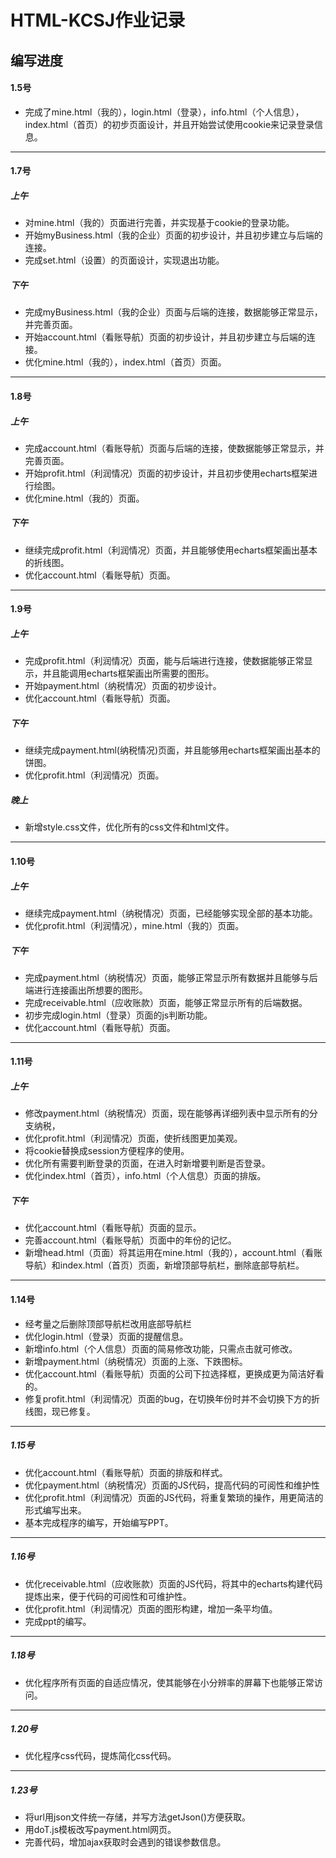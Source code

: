 # HTML-KCSJ作业记录

## 编写进度

#### 1.5号

- 完成了mine.html（我的），login.html（登录），info.html（个人信息），index.html（首页）的初步页面设计，并且开始尝试使用cookie来记录登录信息。

------

#### 1.7号

##### 上午

- 对mine.html（我的）页面进行完善，并实现基于cookie的登录功能。
- 开始myBusiness.html（我的企业）页面的初步设计，并且初步建立与后端的连接。
- 完成set.html（设置）的页面设计，实现退出功能。

##### 下午

- 完成myBusiness.html（我的企业）页面与后端的连接，数据能够正常显示，并完善页面。
- 开始account.html（看账导航）页面的初步设计，并且初步建立与后端的连接。
- 优化mine.html（我的），index.html（首页）页面。

------

#### 1.8号

##### 上午

- 完成account.html（看账导航）页面与后端的连接，使数据能够正常显示，并完善页面。
- 开始profit.html（利润情况）页面的初步设计，并且初步使用echarts框架进行绘图。
- 优化mine.html（我的）页面。

##### 下午

- 继续完成profit.html（利润情况）页面，并且能够使用echarts框架画出基本的折线图。
- 优化account.html（看账导航）页面。

------

#### 1.9号

##### 上午

- 完成profit.html（利润情况）页面，能与后端进行连接，使数据能够正常显示，并且能调用echarts框架画出所需要的图形。
- 开始payment.html（纳税情况）页面的初步设计。
- 优化account.html（看账导航）页面。

##### 下午

- 继续完成payment.html(纳税情况)页面，并且能够用echarts框架画出基本的饼图。
- 优化profit.html（利润情况）页面。

##### 晚上
- 新增style.css文件，优化所有的css文件和html文件。

------

#### 1.10号

##### 上午

- 继续完成payment.html（纳税情况）页面，已经能够实现全部的基本功能。
- 优化profit.html（利润情况），mine.html（我的）页面。

##### 下午

- 完成payment.html（纳税情况）页面，能够正常显示所有数据并且能够与后端进行连接画出所想要的图形。
- 完成receivable.html（应收账款）页面，能够正常显示所有的后端数据。
- 初步完成login.html（登录）页面的js判断功能。
- 优化account.html（看账导航）页面。

------

#### 1.11号

##### 上午

- 修改payment.html（纳税情况）页面，现在能够再详细列表中显示所有的分支纳税，
- 优化profit.html（利润情况）页面，使折线图更加美观。
- 将cookie替换成session方便程序的使用。
- 优化所有需要判断登录的页面，在进入时新增要判断是否登录。
- 优化index.html（首页），info.html（个人信息）页面的排版。

##### 下午

- 优化account.html（看账导航）页面的显示。
- 完善account.html（看账导航）页面中的年份的记忆。
- 新增head.html（页面）将其运用在mine.html（我的），account.html（看账导航）和index.html（首页）页面，新增顶部导航栏，删除底部导航栏。

------

#### 1.14号

- 经考量之后删除顶部导航栏改用底部导航栏
- 优化login.html（登录）页面的提醒信息。
- 新增info.html（个人信息）页面的简易修改功能，只需点击就可修改。
- 新增payment.html（纳税情况）页面的上涨、下跌图标。
- 优化account.html（看账导航）页面的公司下拉选择框，更换成更为简洁好看的。
- 修复profit.html（利润情况）页面的bug，在切换年份时并不会切换下方的折线图，现已修复。

------

##### 1.15号

- 优化account.html（看账导航）页面的排版和样式。
- 优化payment.html（纳税情况）页面的JS代码，提高代码的可阅性和维护性
- 优化profit.html（利润情况）页面的JS代码，将重复繁琐的操作，用更简洁的形式编写出来。
- 基本完成程序的编写，开始编写PPT。

------

##### 1.16号

- 优化receivable.html（应收账款）页面的JS代码，将其中的echarts构建代码提炼出来，便于代码的可阅性和可维护性。
- 优化profit.html（利润情况）页面的图形构建，增加一条平均值。
- 完成ppt的编写。

------

##### 1.18号

- 优化程序所有页面的自适应情况，使其能够在小分辨率的屏幕下也能够正常访问。

------

##### 1.20号

- 优化程序css代码，提炼简化css代码。

------

##### 1.23号

- 将url用json文件统一存储，并写方法getJson()方便获取。
- 用doT.js模板改写payment.html网页。
- 完善代码，增加ajax获取时会遇到的错误参数信息。